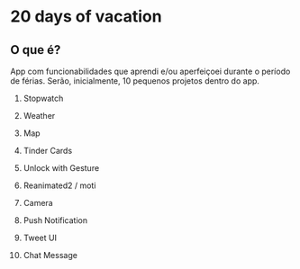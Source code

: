 # 20 days of vacation

## O que é?
App com funcionabilidades que aprendi e/ou aperfeiçoei durante o período de férias. Serão, inicialmente, 10 pequenos projetos dentro do app.

1. Stopwatch


2. Weather


3. Map



4. Tinder Cards
5. Unlock with Gesture
6. Reanimated2 / moti
7. Camera
8. Push Notification
9. Tweet UI
10. Chat Message
